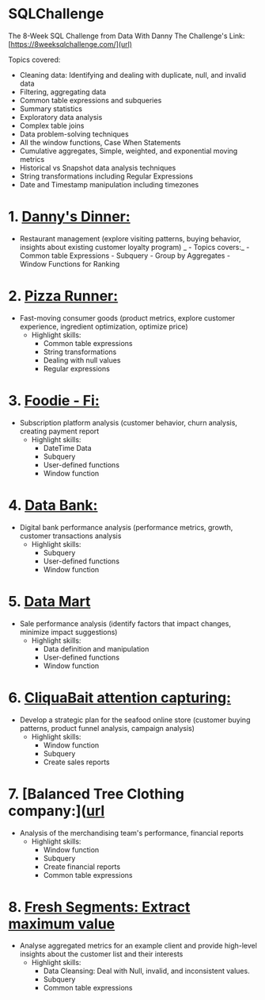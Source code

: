 # SQLChallenge
The 8-Week SQL Challenge from Data With Danny
The Challenge's Link: [https://8weeksqlchallenge.com/](url)

Topics covered:
- Cleaning data: Identifying and dealing with duplicate, null, and invalid data
- Filtering, aggregating data
- Common table expressions and subqueries
- Summary statistics
- Exploratory data analysis
- Complex table joins
- Data problem-solving techniques
- All the window functions, Case When Statements
- Cumulative aggregates, Simple, weighted, and exponential moving metrics
- Historical vs Snapshot data analysis techniques
- String transformations including Regular Expressions
- Date and Timestamp manipulation including timezones

# 1. [Danny's Dinner:](https://github.com/baotram237/SQLChallenge/blob/main/CaseStudy1_Danny'sDiner.sql)
- Restaurant management (explore visiting patterns, buying behavior, insights about existing customer loyalty program)
   _ - Topics covers:_
        - Common table Expressions
        - Subquery
        - Group by Aggregates
        - Window Functions for Ranking
# 2. [Pizza Runner:](https://github.com/baotram237/SQLChallenge/blob/main/CaseStudy2_PizzaRunner.sql)
- Fast-moving consumer goods (product metrics, explore customer experience, ingredient optimization, optimize price)
    - Highlight skills:
        - Common table expressions
        - String transformations
        - Dealing with null values
        - Regular expressions
# 3. [Foodie - Fi:](https://github.com/baotram237/SQLChallenge/blob/main/CaseStudy3_Foodie-Fi.sql)
- Subscription platform analysis (customer behavior, churn analysis, creating payment report
    - Highlight skills:
        - DateTime Data
        - Subquery
        - User-defined functions
        - Window function
# 4. [Data Bank: ](https://github.com/baotram237/SQLChallenge/blob/main/CaseStudy4_DataBank.sql)
- Digital bank performance analysis (performance metrics, growth, customer transactions analysis
    - Highlight skills:
        - Subquery
        - User-defined functions
        - Window function
# 5. [Data Mart]([url](https://github.com/baotram237/SQLChallenge/blob/main/CaseStudy5_DataMart.sql))
- Sale performance analysis (identify factors that impact changes, minimize impact suggestions)
    - Highlight skills:
        - Data definition and manipulation
        - User-defined functions
        - Window function
# 6. [CliquaBait attention capturing: ](https://github.com/baotram237/SQLChallenge/blob/main/CaseStudy6_CliqueBait.sql)
- Develop a strategic plan for the seafood online store (customer buying patterns, product funnel analysis, campaign analysis)
    - Highlight skills:
        - Window function
        - Subquery
        - Create sales reports
# 7. [Balanced Tree Clothing company:]([url](https://github.com/baotram237/SQLChallenge/blob/main/CaseStudy7_BalancedTreeClothingCo..sql)
- Analysis of the merchandising team's performance, financial reports
    - Highlight skills:
        - Window function
        - Subquery
        - Create financial reports
        - Common table expressions
# 8. [Fresh Segments: Extract maximum value](https://github.com/baotram237/SQLChallenge/blob/main/CaseStudy8_FreshSegments.sql)
- Analyse aggregated metrics for an example client and provide high-level insights about the customer list and their interests
    - Highlight skills:
        - Data Cleansing: Deal with Null, invalid, and inconsistent values.
        - Subquery
        - Common table expressions
